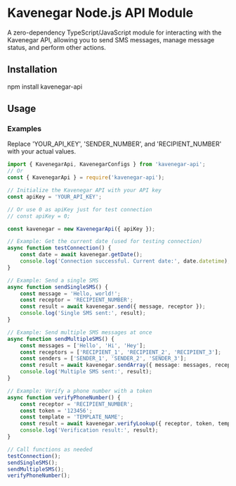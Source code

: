 # Kavenegar Node.js API Module

A zero-dependency TypeScript/JavaScript module for interacting with the Kavenegar API, allowing you to send SMS messages, manage message status, and perform other actions.

## Installation

npm install kavenegar-api

## Usage

### Examples

Replace 'YOUR_API_KEY', 'SENDER_NUMBER', and 'RECIPIENT_NUMBER' with your actual values.

```typescript
import { KavenegarApi, KavenegarConfigs } from 'kavenegar-api';
// Or
const { KavenegarApi } = require('kavenegar-api');

// Initialize the Kavenegar API with your API key
const apiKey = 'YOUR_API_KEY';

// Or use 0 as apiKey just for test connection
// const apiKey = 0;

const kavenegar = new KavenegarApi({ apiKey });

// Example: Get the current date (used for testing connection)
async function testConnection() {
    const date = await kavenegar.getDate();
    console.log('Connection successful. Current date:', date.datetime);
}

// Example: Send a single SMS
async function sendSingleSMS() {
    const message = 'Hello, world!';
    const receptor = 'RECIPIENT_NUMBER';
    const result = await kavenegar.send({ message, receptor });
    console.log('Single SMS sent:', result);
}

// Example: Send multiple SMS messages at once
async function sendMultipleSMS() {
    const messages = ['Hello', 'Hi', 'Hey'];
    const receptors = ['RECIPIENT_1', 'RECIPIENT_2', 'RECIPIENT_3'];
    const senders = ['SENDER_1', 'SENDER_2', 'SENDER_3'];
    const result = await kavenegar.sendArray({ message: messages, receptor: receptors, sender: senders });
    console.log('Multiple SMS sent:', result);
}

// Example: Verify a phone number with a token
async function verifyPhoneNumber() {
    const receptor = 'RECIPIENT_NUMBER';
    const token = '123456';
    const template = 'TEMPLATE_NAME';
    const result = await kavenegar.verifyLookup({ receptor, token, template });
    console.log('Verification result:', result);
}

// Call functions as needed
testConnection();
sendSingleSMS();
sendMultipleSMS();
verifyPhoneNumber();
```

